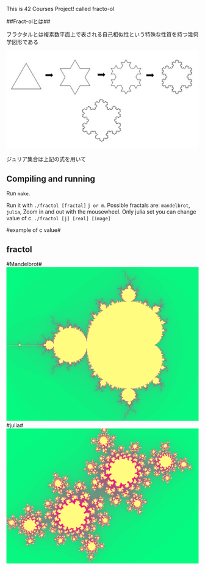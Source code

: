 This is 42 Courses Project! called fracto-ol

##Fract-olとは##

フラクタルとは複素数平面上で表される自己相似性という特殊な性質を持つ幾何学図形である

![screenshot](/screen/%20self-similarity.jpeg?raw=true)

ジュリア集合は上記の式を用いて

## Compiling and running
Run `make`.

Run it with `./fractol [fractal]` `j or m`. Possible fractals are: `mandelbrot`, `julia`,
Zoom in and out with the mousewheel. Only julia set you can change value of c. `./fractol [j] [real] [image]`

#example of c value#


## fractol ##
#Mandelbrot#
![screenshot](/screen/mandelbrot.png?raw=true)
#julia#
![screenshot](/screen/julia.png?raw=true)

